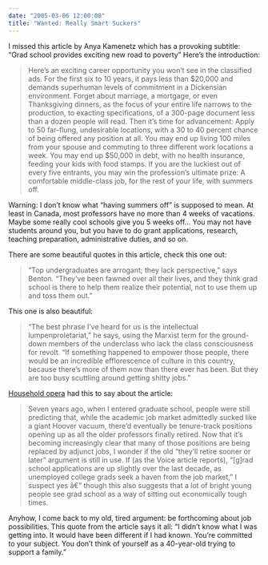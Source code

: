 ```yaml
---
date: "2005-03-06 12:00:00"
title: "Wanted: Really Smart Suckers"
---
```




I missed this article by Anya Kamenetz which has a provoking subtitle: &ldquo;Grad school provides exciting new road to poverty&rdquo; Here&rsquo;s the introduction:

> Here&rsquo;s an exciting career opportunity you won&rsquo;t see in the classified ads. For the first six to 10 years, it pays less than $20,000 and demands superhuman levels of commitment in a Dickensian environment. Forget about marriage, a mortgage, or even Thanksgiving dinners, as the focus of your entire life narrows to the production, to exacting specifications, of a 300-page document less than a dozen people will read. Then it&rsquo;s time for advancement: Apply to 50 far-flung, undesirable locations, with a 30 to 40 percent chance of being offered any position at all. You may end up living 100 miles from your spouse and commuting to three different work locations a week. You may end up $50,000 in debt, with no health insurance, feeding your kids with food stamps. If you are the luckiest out of every five entrants, you may win the profession&rsquo;s ultimate prize: A comfortable middle-class job, for the rest of your life, with summers off.


Warning: I don&rsquo;t know what &ldquo;having summers off&rdquo; is supposed to mean. At least in Canada, most professors have no more than 4 weeks of vacations. Maybe some really cool schools give you 5 weeks off&hellip; You may not have students around you, but you have to do grant applications, research, teaching preparation, administrative duties, and so on.

There are some beautiful quotes in this article, check this one out:

> &ldquo;Top undergraduates are arrogant; they lack perspective,&rdquo; says Benton. &ldquo;They&rsquo;ve been fawned over all their lives, and they think grad school is there to help them realize their potential, not to use them up and toss them out.&rdquo;



This one is also beautiful:

> &ldquo;The best phrase I&rsquo;ve heard for us is the intellectual lumpenproletariat,&rdquo; he says, using the Marxist term for the ground-down members of the underclass who lack the class consciousness for revolt. &ldquo;If something happened to empower those people, there would be an incredible efflorescence of culture in this country, because there&rsquo;s more of them now than there ever has been. But they are too busy scuttling around getting shitty jobs.&rdquo;

[Household opera](http://householdopera.typepad.com/household_opera/2004/05/required_readin.html) had this to say about the article:

> Seven years ago, when I entered graduate school, people were still predicting that, while the academic job market admittedly sucked like a giant Hoover vacuum, there&rsquo;d eventually be tenure-track positions opening up as all the older professors finally retired. Now that it&rsquo;s becoming increasingly clear that many of those positions are being replaced by adjunct jobs, I wonder if the old &ldquo;they&rsquo;ll retire sooner or later&rdquo; argument is still in use. If (as the Voice article reports), &ldquo;[g]rad school applications are up slightly over the last decade, as unemployed college grads seek a haven from the job market,&rdquo; I suspect yes â€” though this also suggests that a lot of bright young people see grad school as a way of sitting out economically tough times.



Anyhow, I come back to my old, tired argument: be forthcoming about job possibilities. This quote from the article says it all: &ldquo;I didn&rsquo;t know what I was getting into. It would have been different if I had known. You&rsquo;re committed to your subject. You don&rsquo;t think of yourself as a 40-year-old trying to support a family.&rdquo;

